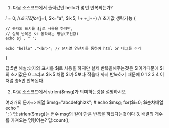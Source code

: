 1. 다음 소스코드에서 출력값인 hello가 몇번 반복되는가?


$i=0; // 초기값 
for($j=1, $k="a"; $i<5; $i++,$j++) // 초기값 생략가능
{

    // 숫자의 표시를 $j로 사용을 하지만,
    // 실제 반복은 $i 동작하는 방법(조건값)
    echo $j . " ";
    
    echo "hello" ."<br>"; // 문자열 연산자를 통하여 html br 태그를 추가
} 


답:5번 
해설:숫자의 표시를 $j로 사용을 하지만 실제 반복을해주는것은
$i이기때문에 $i의 초기값은 0 그리고 $i<5 처럼
$i가 5보다 작을때 까지 반복하기 때문에 0 1 2 3 4
이처럼 총5번 반복된다. 




2. 다음 소스코드에서 strlen($msg)가 의미하는것을 설명하시오

<?php
// 문자열=>여러개의 문자=>배열
$msg="abcdefghizk";
# echo $msg;
for($i=0; $i<strlen($msg); $i++){
    echo $msg[$i]; // 숫자로 선택하는 배열=>순차배열
    echo "<br>";
}

답:strlen($msg)는 변수 msg의 길이 만큼 반복을 하겠다는것이다


3. 배열의 개수를 가져오는 명령어는?
답:count();
